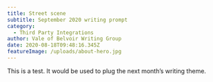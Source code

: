 ```yaml
---
title: Street scene
subtitle: September 2020 writing prompt
category:
  - Third Party Integrations
author: Vale of Belvoir Writing Group
date: 2020-08-18T09:48:16.345Z
featureImage: /uploads/about-hero.jpg
---
```

This is a test. It would be used to plug the next month’s writing theme.